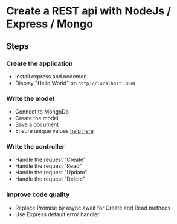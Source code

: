 # Create a REST api with NodeJs / Express / Mongo

## Steps

### Create the application

- install express and nodemon
- Display "Hello World" on ```http://localhost:3000```

### Write the model

- Connect to MongoDb
- Create the model
- Save a document
- Ensure unique values [help here](https://luxiyalu.com/mongoose-unique-not-working/)

### Write the controller

- Handle the request "Create"
- Handle the request "Read"
- Handle the request "Update"
- Handle the request "Delete"

### Improve code quality

- Replace Promise by async await for Create and Read methods
- Use Express default error handler